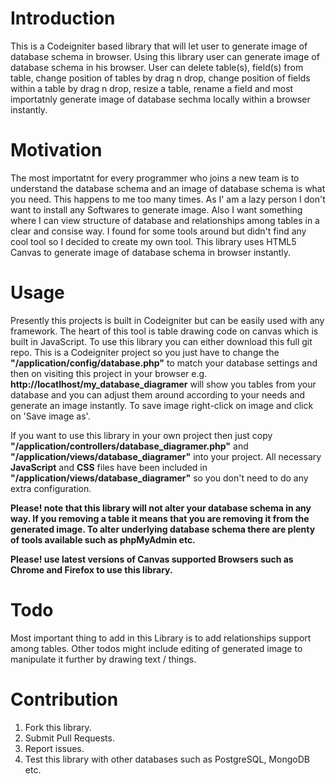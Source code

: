 Introduction
============
This is a Codeigniter based library that will let user to generate image of database schema in browser. Using this library user can generate image of database schema in his browser. User can delete table(s), field(s) from table, change position of tables by drag n drop, change position of fields within a table by drag n drop, resize a table, rename a field and most importatnly generate image of database sechma locally within a browser instantly.

Motivation
==========
The most importatnt for every programmer who joins a new team is to understand the database schema and an image of database schema is what you need. This happens to me too many times. As I' am a lazy person I don't want to install any Softwares to generate image. Also I want something where I can view structure of database and relationships among tables in a clear and consise way. I found for some tools around but didn't find any cool tool so I decided to create my own tool. This library uses HTML5 Canvas to generate image of database schema in browser instantly.

Usage
=====
Presently this projects is built in Codeigniter but can be easily used with any framework. The heart of this tool is table drawing code on canvas which is built in JavaScript. To use this library you can either download this full git repo. This is a Codeigniter project so you just have to change the **"/application/config/database.php"** to match your database settings and then on visiting this project in your browser e.g. **http://locatlhost/my_database_diagramer** will show you tables from your database and you can adjust them around according to your needs and generate an image instantly. To save image right-click on image and click on 'Save image as'.

If you want to use this library in your own project then just copy **"/application/controllers/database_diagramer.php"** and **"/application/views/database_diagramer"** into your project. All necessary **JavaScript** and **CSS** files have been included in **"/application/views/database_diagramer"** so you don't need to do any extra configuration.

**Please! note that this library will not alter your database schema in any way. If you removing a table it means that you are removing it from the generated image. To alter underlying database schema there are plenty of tools available such as phpMyAdmin etc.**

**Please! use latest versions of Canvas supported Browsers such as Chrome and Firefox to use this library.**

Todo
====
Most important thing to add in this Library is to add relationships support among tables. Other todos might include editing of generated image to manipulate it further by drawing text / things.

Contribution
============
1. Fork this library.
2. Submit Pull Requests.
3. Report issues.
4. Test this library with other databases such as PostgreSQL, MongoDB etc.



